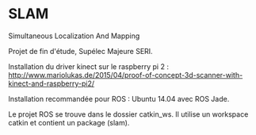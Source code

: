 # SLAM
Simultaneous Localization And Mapping

Projet de fin d'étude, Supélec Majeure SERI.

Installation du driver kinect sur le raspberry pi 2 : http://www.mariolukas.de/2015/04/proof-of-concept-3d-scanner-with-kinect-and-raspberry-pi2/

Installation recommandée pour ROS :
Ubuntu 14.04 avec ROS Jade.

Le projet ROS se trouve dans le dossier catkin_ws. Il utilise un workspace catkin et contient un package (slam).
